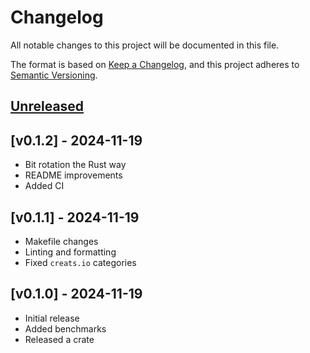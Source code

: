 # Changelog

All notable changes to this project will be documented in this file.

The format is based on [Keep a Changelog](https://keepachangelog.com/en/1.1.0/),
and this project adheres to [Semantic Versioning](https://semver.org/spec/v2.0.0.html).

## [Unreleased]

## [v0.1.2] - 2024-11-19

- Bit rotation the Rust way
- README improvements
- Added CI

## [v0.1.1] - 2024-11-19

- Makefile changes
- Linting and formatting
- Fixed `creats.io` categories

## [v0.1.0] - 2024-11-19

- Initial release
- Added benchmarks
- Released a crate

[Unreleased]: https://github.com/thevilledev/ChibiHash-rs/compare/v0.1.2...HEAD
[0.1.2]: https://github.com/thevilledev/ChibiHash-rs/compare/v0.1.1...v0.1.2
[0.1.1]: https://github.com/thevilledev/ChibiHash-rs/compare/v0.1.0...v0.1.1
[0.1.0]: https://github.com/thevilledev/ChibiHash-rs/releases/tag/v0.1.0
